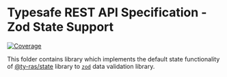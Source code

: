 # Typesafe REST API Specification - Zod State Support

[![Coverage](https://codecov.io/gh/ty-ras/data-zod/branch/main/graph/badge.svg?flag=state)](https://codecov.io/gh/ty-ras/data-zod)

This folder contains library which implements the default state functionality of [@ty-ras/state](https://github.com/ty-ras/server) library to [`zod`](https://github.com/colinhacks/zod) data validation library.
